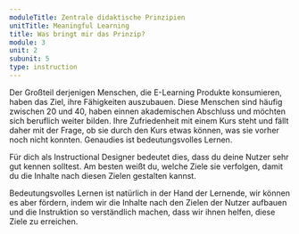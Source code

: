 ```yaml
---
moduleTitle: Zentrale didaktische Prinzipien
unitTitle: Meaningful Learning
title: Was bringt mir das Prinzip?
module: 3
unit: 2
subunit: 5
type: instruction
---
```


Der Großteil derjenigen Menschen, die E-Learning Produkte konsumieren, haben das Ziel, ihre Fähigkeiten auszubauen. Diese Menschen sind häufig zwischen 20 und 40, haben einnen akademischen Abschluss und möchten sich beruflich weiter bilden. Ihre Zufriedenheit mit einem Kurs steht und fällt daher mit der Frage, ob sie durch den Kurs etwas können, was sie vorher noch nicht konnten. Genaudies ist bedeutungsvolles Lernen. 

Für dich als Instructional Designer bedeutet dies, dass du deine Nutzer sehr gut kennen solltest. Am besten weißt du, welche Ziele sie verfolgen, damit du die Inhalte nach diesen Zielen gestalten kannst. 

Bedeutungsvolles Lernen ist natürlich in der Hand der Lernende, wir können es aber fördern, indem wir die Inhalte nach den Zielen der Nutzer aufbauen und die Instruktion so verständlich machen, dass wir ihnen helfen, diese Ziele zu erreichen. 
